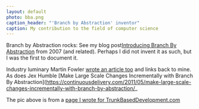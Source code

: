 ```yaml
---
layout: default
photo: bba.png
caption_header: "'Branch by Abstraction' inventor"
caption: My contribution to the field of computer science
---
```


Branch by Abstraction rocks: See my blog post<a target="_blank" href="https://paulhammant.com/blog/branch_by_abstraction.html">Introducing Branch By Abstraction</a> from 2007 (and related). Perhaps I did not invent it as such, 
but I was the first to document it.

Industry luminary Martin Fowler [wrote an article too](https://martinfowler.com/bliki/BranchByAbstraction.html) and links back to mine.
As does Jex Humble [Make Large Scale Changes Incrementally with Branch By Abstraction](https://continuousdelivery.com/2011/05/make-large-scale-changes-incrementally-with-branch-by-abstraction/_

The pic above is from a [page I wrote for TrunkBasedDevelopment.com](https://trunkbaseddevelopment.com/branch-by-abstraction/)